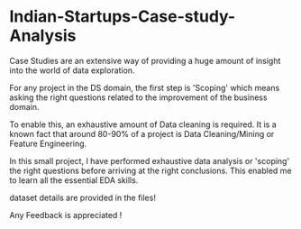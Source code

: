 # Indian-Startups-Case-study-Analysis

Case Studies are an extensive way of providing a huge amount of insight into the world of data exploration.

For any project in the DS domain, the first step is 'Scoping' which means asking the right questions related to the improvement of the business domain.

To enable this, an exhaustive amount of Data cleaning is required. It is a known fact that around 80-90% of a project is Data Cleaning/Mining or Feature Engineering.

In this small project, I have performed exhaustive data analysis or 'scoping' the right questions before arriving at the right conclusions.
This enabled me to learn all the essential EDA skills.

dataset details are provided in the files!

Any Feedback is appreciated !
